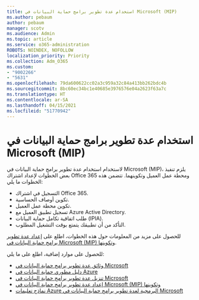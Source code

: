 ```yaml
---
title: استخدام عدة تطوير برامج حماية البيانات في Microsoft (MIP)
ms.author: pebaum
author: pebaum
manager: scotv
ms.audience: Admin
ms.topic: article
ms.service: o365-administration
ROBOTS: NOINDEX, NOFOLLOW
localization_priority: Priority
ms.collection: Adm_O365
ms.custom:
- "9002266"
- "5631"
ms.openlocfilehash: 79da600622cc02a3c959a32c84a413bb262bdc4b
ms.sourcegitcommit: 8bc60ec34bc1e40685e3976576e04a2623f63a7c
ms.translationtype: HT
ms.contentlocale: ar-SA
ms.lasthandoff: 04/15/2021
ms.locfileid: "51770942"
---
```

# <a name="using-mip-skd"></a>استخدام عدة تطوير برامج حماية البيانات في Microsoft (MIP)

لاستخدام استخدام عدة تطوير برامج حماية البيانات في Microsoft (MIP)، يلزم تنفيذ بعض الخطوات لإعداد اشتراك Office 365 ومحطة عمل العميل وتكوينهما. تتضمن هذه الخطوات ما يلي:

- التسجيل في اشتراك Office 365.
- تكوين أوصاف الحساسية.
- تكوين محطة عمل العميل.
- تسجيل تطبيق العميل مع Azure Active Directory.
- طلب اتفاقية تكامل حماية البيانات (IPIA).
- التأكد من أن تطبيقك يتمتع بوقت التشغيل المطلوب.

للحصول على مزيد من المعلومات حول هذه الخطوات، اطلع على [إعداد عدة تطوير برامج حماية البيانات في Microsoft (MIP) وتكوينها](https://docs.microsoft.com/information-protection/develop/setup-configure-mip).

للحصول على موارد إضافية، اطلع على ما يلي:

- [وثائق عدة تطوير برامج حماية البيانات في Microsoft](https://docs.microsoft.com/information-protection/develop/)
- [دليل مطوري حماية البيانات في Azure](https://docs.microsoft.com/azure/information-protection/develop/developers-guide)
- [تنزيل عدة تطوير برامج حماية البيانات في Microsoft](https://www.microsoft.com/download/details.aspx?id=57392)
- [إعداد عدة تطوير برامج حماية البيانات في Microsoft (MIP) وتكوينها](https://docs.microsoft.com/information-protection/develop/setup-configure-mip)
- [نماذج تعليمات Azure البرمجية لعدة تطوير برامج حماية البيانات في Microsoft](https://azure.microsoft.com/resources/samples/?sort=0&term=mipsdk)

